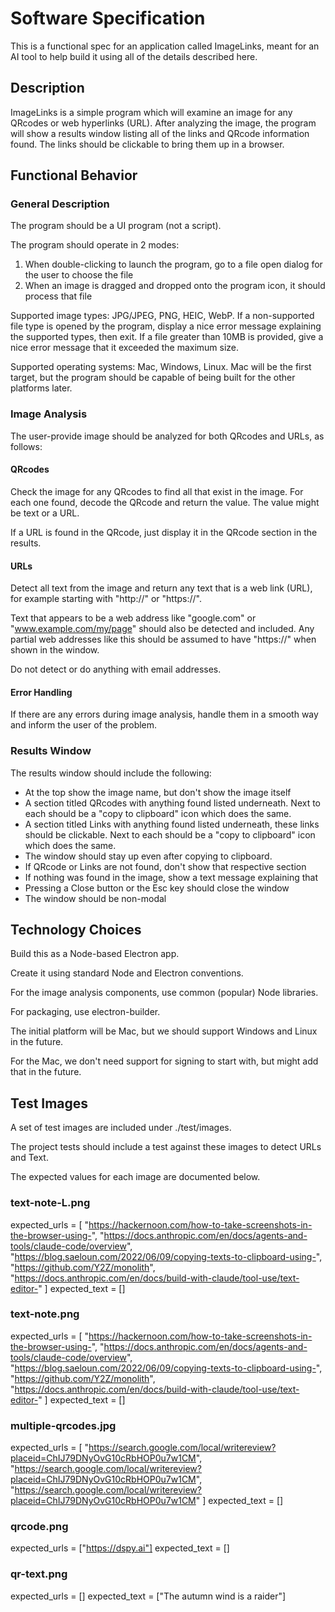 # Software Specification

This is a functional spec for an application called ImageLinks, meant for an AI tool to help build it using all of the details described here.

## Description

ImageLinks is a simple program which will examine an image for any QRcodes or web hyperlinks (URL). After analyzing the image, the program will show a results window listing all of the links and QRcode information found. The links should be clickable to bring them up in a browser.

## Functional Behavior

### General Description

The program should be a UI program (not a script).

The program should operate in 2 modes:

1. When double-clicking to launch the program, go to a file open dialog for the user to choose the file
2. When an image is dragged and dropped onto the program icon, it should process that file

Supported image types: JPG/JPEG, PNG, HEIC, WebP. If a non-supported file type is opened by the program, display a nice error message explaining the supported types, then exit. If a file greater than 10MB is provided, give a nice error message that it exceeded the maximum size.

Supported operating systems: Mac, Windows, Linux. Mac will be the first target, but the program should be capable of being built for the other platforms later.

### Image Analysis

The user-provide image should be analyzed for both QRcodes and URLs, as follows:

#### QRcodes

Check the image for any QRcodes to find all that exist in the image. For each one found, decode the QRcode and return the value. The value might be text or a URL.

If a URL is found in the QRcode, just display it in the QRcode section in the results.

#### URLs

Detect all text from the image and return any text that is a web link (URL), for example starting with "http://" or "https://".

Text that appears to be a web address like "google.com" or "www.example.com/my/page" should also be detected and included. Any partial web addresses like this should be assumed to have "https://" when shown in the window.

Do not detect or do anything with email addresses.

#### Error Handling

If there are any errors during image analysis, handle them in a smooth way and inform the user of the problem.

### Results Window

The results window should include the following:

- At the top show the image name, but don't show the image itself
- A section titled QRcodes with anything found listed underneath. Next to each should be a "copy to clipboard" icon which does the same.
- A section titled Links with anything found listed underneath, these links should be clickable. Next to each should be a "copy to clipboard" icon which does the same.
- The window should stay up even after copying to clipboard.
- If QRcode or Links are not found, don't show that respective section
- If nothing was found in the image, show a text message explaining that
- Pressing a Close button or the Esc key should close the window
- The window should be non-modal

## Technology Choices

Build this as a Node-based Electron app.

Create it using standard Node and Electron conventions.

For the image analysis components, use common (popular) Node libraries.

For packaging, use electron-builder.

The initial platform will be Mac, but we should support Windows and Linux in the future.

For the Mac, we don't need support for signing to start with, but might add that in the future.

## Test Images

A set of test images are included under ./test/images.

The project tests should include a test against these images to detect URLs and Text.

The expected values for each image are documented below.

### text-note-L.png

expected_urls = [
"https://hackernoon.com/how-to-take-screenshots-in-the-browser-using-",
"https://docs.anthropic.com/en/docs/agents-and-tools/claude-code/overview",
"https://blog.saeloun.com/2022/06/09/copying-texts-to-clipboard-using-",
"https://github.com/Y2Z/monolith",
"https://docs.anthropic.com/en/docs/build-with-claude/tool-use/text-editor-"
]
expected_text = []

### text-note.png

expected_urls = [
"https://hackernoon.com/how-to-take-screenshots-in-the-browser-using-",
"https://docs.anthropic.com/en/docs/agents-and-tools/claude-code/overview",
"https://blog.saeloun.com/2022/06/09/copying-texts-to-clipboard-using-",
"https://github.com/Y2Z/monolith",
"https://docs.anthropic.com/en/docs/build-with-claude/tool-use/text-editor-"
]
expected_text = []

### multiple-qrcodes.jpg

expected_urls = [
"https://search.google.com/local/writereview?placeid=ChIJ79DNyOvG10cRbHOP0u7w1CM",
"https://search.google.com/local/writereview?placeid=ChIJ79DNyOvG10cRbHOP0u7w1CM",
"https://search.google.com/local/writereview?placeid=ChIJ79DNyOvG10cRbHOP0u7w1CM"
]
expected_text = []

### qrcode.png

expected_urls = ["https://dspy.ai"]
expected_text = []

### qr-text.png

expected_urls = []
expected_text = ["The autumn wind is a raider"]
